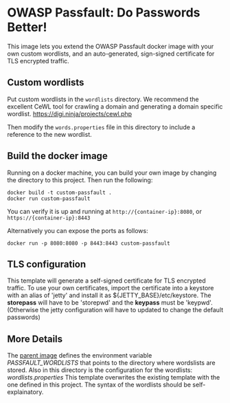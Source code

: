 # OWASP Passfault: Do Passwords Better!

This image lets you extend the OWASP Passfault docker image with your own custom wordlists, and an auto-generated, sign-signed certificate for TLS encrypted traffic.

## Custom wordlists
Put custom wordlists in the `wordlists` directory.  We recommend the excellent CeWL tool for crawling a domain and generating a domain specific wordlist. https://digi.ninja/projects/cewl.php

Then modify the `words.properties` file in this directory to include a reference to the new wordlist.  

## Build the docker image
Running on a docker machine, you can build your own image by changing the directory to this project.  Then run the following:
```
docker build -t custom-passfault .
docker run custom-passfault
```

You can verify it is up and running at `http://{container-ip}:8080`, or `https://{container-ip}:8443`

Alternatively you can expose the ports as follows:

`docker run -p 8080:8080 -p 8443:8443 custom-passfault`


## TLS configuration
This template will generate a self-signed certificate for TLS encrypted traffic.  To use your own certificates, import the certificate into a keystore with an alias of 'jetty' and install it as ${JETTY_BASE}/etc/keystore. The __storepass__ will have to be 'storepwd' and the __keypass__ must be 'keypwd'.  (Otherwise the jetty configuration will have to updated to change the default passwords)

## More Details
The [parent image](https://github.com/c-a-m/passfault-docker) defines the environment variable *PASSFAULT_WORDLISTS* that points to the directory where wordslists are stored.  Also in this directory is the configuration for the wordlists: _wordlists.properties_
This template overwrites the existing template with the one defined in this project.  The syntax of the wordlists should be self-explainatory.


